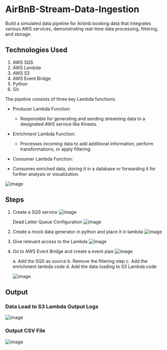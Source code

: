 # AirBnB-Stream-Data-Ingestion
Build a simulated data pipeline for Airbnb booking data that integrates various AWS services, demonstrating real-time data processing, filtering, and storage.

## Technologies Used
  1. AWS SQS
  2. AWS Lambda
  3. AWS S3
  4. AWS Event Bridge
  5. Python
  6. Git

The pipeline consists of three key Lambda functions:

- Producer Lambda Function:
  - Responsible for generating and sending streaming data to a designated AWS service like Kinesis.

- Enrichment Lambda Function:
  -  Processes incoming data to add additional information, perform transformations, or apply filtering.

-  Consumer Lambda Function:
  -  Consumes enriched data, storing it in a database or forwarding it for further analysis or visualization.

![image](https://github.com/user-attachments/assets/f33de640-8d0f-4004-9f77-2fd418abeddd)


## Steps
  1. Create a SQS service
     ![image](https://github.com/RITS98/AirBnB-Stream-Data-Ingestion/assets/51791113/2057ad03-47a1-4264-995b-4a3449694fe3)

     Dead Letter Queue Configuration
     ![image](https://github.com/RITS98/AirBnB-Stream-Data-Ingestion/assets/51791113/a64089da-6c26-4a6c-8107-0030f6526228)

  2. Create a mock data generator in python and place it in lambda
     ![image](https://github.com/RITS98/AirBnB-Stream-Data-Ingestion/assets/51791113/a3b5f9a9-252d-4b4c-bde0-1763d9a3192b)

  3. Give relevant access to the Lambda
     ![image](https://github.com/RITS98/AirBnB-Stream-Data-Ingestion/assets/51791113/7c36ae37-4b8c-4894-bdcd-4bdd75b59096)

  4. Go to AWS Event Bridge and create a event pipe
     ![image](https://github.com/RITS98/AirBnB-Stream-Data-Ingestion/assets/51791113/94bcadbf-e6cb-42c6-9ca2-1bd9a08ffdb4)

     a. Add the SQS as source
     b. Remove the filtering step
     c. Add the enrichment lambda code
     d. Add the data loading to S3 Lambda code

     ![image](https://github.com/RITS98/AirBnB-Stream-Data-Ingestion/assets/51791113/7a8dcb4a-a592-41b6-9bbf-e6ad76f9005d)

## Output
### Data Load to S3 Lambda Output Logs
![image](https://github.com/RITS98/AirBnB-Stream-Data-Ingestion/assets/51791113/820fc2eb-7f0d-4b97-b3fc-27c9cce8f296)

### Output CSV File
![image](https://github.com/RITS98/AirBnB-Stream-Data-Ingestion/assets/51791113/f4ebed22-3572-4d04-a681-1be3c2bd83fc)



